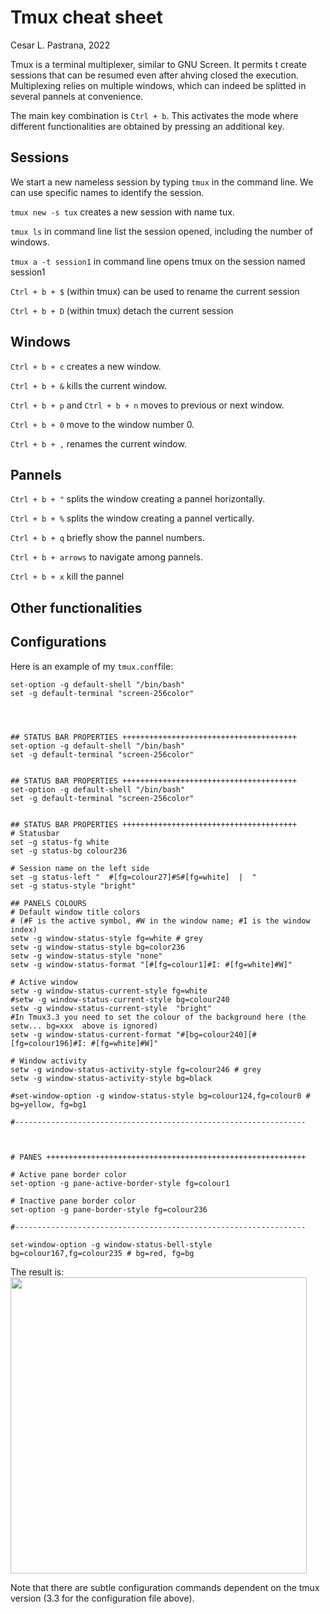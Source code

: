 # Tmux cheat sheet

Cesar L. Pastrana, 2022


Tmux is a terminal multiplexer, similar to GNU Screen. It permits t create sessions that can be resumed even after ahving closed the execution. Multiplexing relies on multiple windows, which can indeed be splitted in several pannels at convenience.

The main key combination is `Ctrl + b`. This activates the mode where different functionalities are obtained by pressing an additional key.

## Sessions 
We start a new nameless session by typing `tmux` in the command line. We can use specific names to identify the session.

`tmux new -s tux` creates a new session with name tux.

`tmux ls` in command line list the session opened, including the number of windows.

`tmux a -t session1` in command line opens tmux on the session named session1

`Ctrl + b + $` (within tmux) can be used to rename the current session

`Ctrl + b + D` (within tmux) detach the current session


## Windows
`Ctrl + b + c` creates a new window.

`Ctrl + b + &` kills the current window.

`Ctrl + b + p` and  `Ctrl + b + n` moves to previous or next window.

`Ctrl + b + 0` move to the window number 0.

`Ctrl + b + ,` renames the current window.


## Pannels
`Ctrl + b + "` splits the window creating a pannel horizontally.

`Ctrl + b + %` splits the window creating a pannel vertically.

`Ctrl + b + q` briefly show the pannel numbers.

`Ctrl + b + arrows` to navigate among pannels.

`Ctrl + b + x` kill the pannel

## Other functionalities



## Configurations
Here is an example of my `tmux.conf`file:

```
set-option -g default-shell "/bin/bash"
set -g default-terminal "screen-256color"




## STATUS BAR PROPERTIES +++++++++++++++++++++++++++++++++++++++
set-option -g default-shell "/bin/bash"
set -g default-terminal "screen-256color"


## STATUS BAR PROPERTIES +++++++++++++++++++++++++++++++++++++++
set-option -g default-shell "/bin/bash"
set -g default-terminal "screen-256color"


## STATUS BAR PROPERTIES +++++++++++++++++++++++++++++++++++++++
# Statusbar
set -g status-fg white
set -g status-bg colour236

# Session name on the left side
set -g status-left "  #[fg=colour27]#S#[fg=white]  |  "
set -g status-style "bright"

## PANELS COLOURS
# Default window title colors
# (#F is the active symbol, #W in the window name; #I is the window index)
setw -g window-status-style fg=white # grey
setw -g window-status-style bg=color236
setw -g window-status-style "none"
setw -g window-status-format "[#[fg=colour1]#I: #[fg=white]#W]"

# Active window
setw -g window-status-current-style fg=white
#setw -g window-status-current-style bg=colour240
setw -g window-status-current-style  "bright"
#In Tmux3.3 you need to set the colour of the background here (the setw... bg=xxx  above is ignored)
setw -g window-status-current-format "#[bg=colour240][#[fg=colour196]#I: #[fg=white]#W]"

# Window activity
setw -g window-status-activity-style fg=colour246 # grey
setw -g window-status-activity-style bg=black

#set-window-option -g window-status-style bg=colour124,fg=colour0 # bg=yellow, fg=bg1

#-----------------------------------------------------------------



# PANES ++++++++++++++++++++++++++++++++++++++++++++++++++++++++++

# Active pane border color
set-option -g pane-active-border-style fg=colour1

# Inactive pane border color
set-option -g pane-border-style fg=colour236

#-----------------------------------------------------------------

set-window-option -g window-status-bell-style bg=colour167,fg=colour235 # bg=red, fg=bg

```
The result is:
<img src="https://github.com/pastranacl/cheatsheets/tree/main/tmux/tmux-screen.png" width="474">

Note that there are subtle configuration commands dependent on the tmux version (3.3 for the configuration file above).
